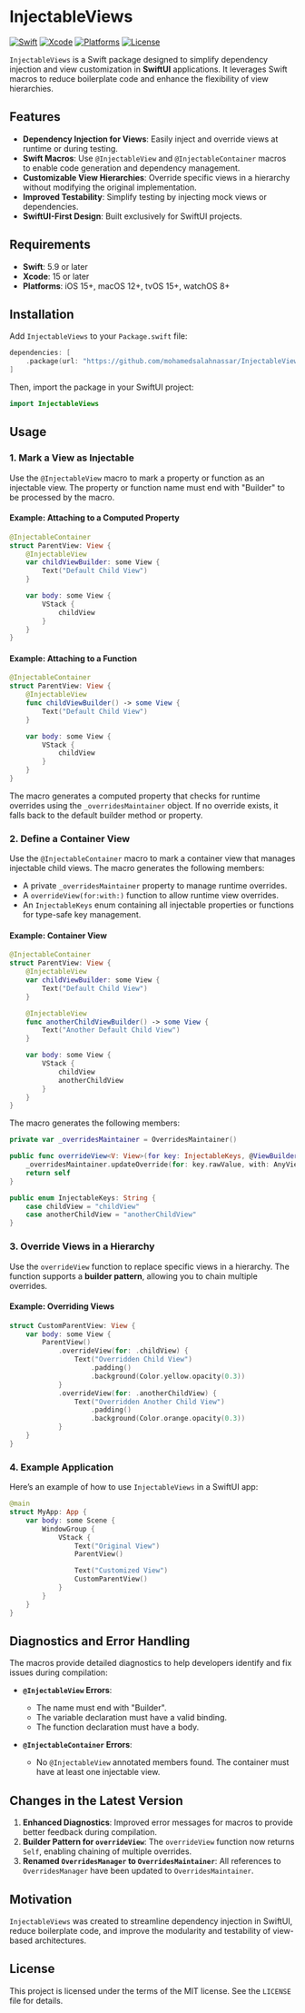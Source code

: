 # InjectableViews

[![Swift](https://img.shields.io/badge/Swift-5.9%2B-orange?logo=swift)](https://swift.org)
[![Xcode](https://img.shields.io/badge/Xcode-15%2B-blue?logo=xcode)](https://developer.apple.com/xcode/)
[![Platforms](https://img.shields.io/badge/platforms-iOS%2015%2B%20%7C%20macOS%2012%2B%20%7C%20tvOS%2015%2B%20%7C%20watchOS%208%2B-lightgrey?logo=apple)](https://developer.apple.com/documentation/swiftui)
[![License](https://img.shields.io/badge/license-MIT-green)](LICENSE)

`InjectableViews` is a Swift package designed to simplify dependency injection and view customization in **SwiftUI** applications. It leverages Swift macros to reduce boilerplate code and enhance the flexibility of view hierarchies.

## Features

- **Dependency Injection for Views**: Easily inject and override views at runtime or during testing.
- **Swift Macros**: Use `@InjectableView` and `@InjectableContainer` macros to enable code generation and dependency management.
- **Customizable View Hierarchies**: Override specific views in a hierarchy without modifying the original implementation.
- **Improved Testability**: Simplify testing by injecting mock views or dependencies.
- **SwiftUI-First Design**: Built exclusively for SwiftUI projects.

## Requirements

- **Swift**: 5.9 or later
- **Xcode**: 15 or later
- **Platforms**: iOS 15+, macOS 12+, tvOS 15+, watchOS 8+

## Installation

Add `InjectableViews` to your `Package.swift` file:

```swift
dependencies: [
    .package(url: "https://github.com/mohamedsalahnassar/InjectableViews.git", from: "1.0.2")
]
```

Then, import the package in your SwiftUI project:

```swift
import InjectableViews
```

## Usage

### 1. Mark a View as Injectable

Use the `@InjectableView` macro to mark a property or function as an injectable view. The property or function name must end with "Builder" to be processed by the macro.

#### Example: Attaching to a Computed Property

```swift
@InjectableContainer
struct ParentView: View {
    @InjectableView
    var childViewBuilder: some View {
        Text("Default Child View")
    }

    var body: some View {
        VStack {
            childView
        }
    }
}
```

#### Example: Attaching to a Function

```swift
@InjectableContainer
struct ParentView: View {
    @InjectableView
    func childViewBuilder() -> some View {
        Text("Default Child View")
    }

    var body: some View {
        VStack {
            childView
        }
    }
}
```

The macro generates a computed property that checks for runtime overrides using the `_overridesMaintainer` object. If no override exists, it falls back to the default builder method or property.

### 2. Define a Container View

Use the `@InjectableContainer` macro to mark a container view that manages injectable child views. The macro generates the following members:
- A private `_overridesMaintainer` property to manage runtime overrides.
- A `overrideView(for:with:)` function to allow runtime view overrides.
- An `InjectableKeys` enum containing all injectable properties or functions for type-safe key management.

#### Example: Container View

```swift
@InjectableContainer
struct ParentView: View {
    @InjectableView
    var childViewBuilder: some View {
        Text("Default Child View")
    }

    @InjectableView
    func anotherChildViewBuilder() -> some View {
        Text("Another Default Child View")
    }

    var body: some View {
        VStack {
            childView
            anotherChildView
        }
    }
}
```

The macro generates the following members:

```swift
private var _overridesMaintainer = OverridesMaintainer()

public func overrideView<V: View>(for key: InjectableKeys, @ViewBuilder with viewBuilder: () -> V) -> Self {
    _overridesMaintainer.updateOverride(for: key.rawValue, with: AnyView(viewBuilder()))
    return self
}

public enum InjectableKeys: String {
    case childView = "childView"
    case anotherChildView = "anotherChildView"
}
```

### 3. Override Views in a Hierarchy

Use the `overrideView` function to replace specific views in a hierarchy. The function supports a **builder pattern**, allowing you to chain multiple overrides.

#### Example: Overriding Views

```swift
struct CustomParentView: View {
    var body: some View {
        ParentView()
            .overrideView(for: .childView) {
                Text("Overridden Child View")
                    .padding()
                    .background(Color.yellow.opacity(0.3))
            }
            .overrideView(for: .anotherChildView) {
                Text("Overridden Another Child View")
                    .padding()
                    .background(Color.orange.opacity(0.3))
            }
    }
}
```

### 4. Example Application

Here’s an example of how to use `InjectableViews` in a SwiftUI app:

```swift
@main
struct MyApp: App {
    var body: some Scene {
        WindowGroup {
            VStack {
                Text("Original View")
                ParentView()

                Text("Customized View")
                CustomParentView()
            }
        }
    }
}
```

## Diagnostics and Error Handling

The macros provide detailed diagnostics to help developers identify and fix issues during compilation:

- **`@InjectableView` Errors**:
  - The name must end with "Builder".
  - The variable declaration must have a valid binding.
  - The function declaration must have a body.

- **`@InjectableContainer` Errors**:
  - No `@InjectableView` annotated members found. The container must have at least one injectable view.

## Changes in the Latest Version

1. **Enhanced Diagnostics**: Improved error messages for macros to provide better feedback during compilation.
2. **Builder Pattern for `overrideView`**: The `overrideView` function now returns `Self`, enabling chaining of multiple overrides.
3. **Renamed `OverridesManager` to `OverridesMaintainer`**: All references to `OverridesManager` have been updated to `OverridesMaintainer`.

## Motivation

`InjectableViews` was created to streamline dependency injection in SwiftUI, reduce boilerplate code, and improve the modularity and testability of view-based architectures.

## License

This project is licensed under the terms of the MIT license. See the `LICENSE` file for details.
```

